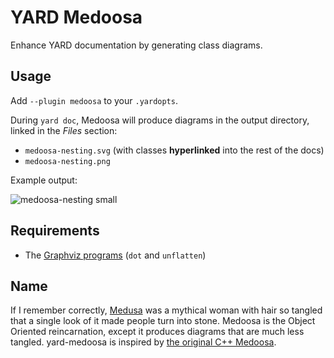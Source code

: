 # YARD Medoosa

Enhance YARD documentation by generating class diagrams.

## Usage

Add `--plugin medoosa` to your `.yardopts`.

During `yard doc`, Medoosa will produce diagrams in the output directory,
linked in the *Files* section:

- `medoosa-nesting.svg` (with classes **hyperlinked** into the rest of the docs)
- `medoosa-nesting.png`

Example output:

![medoosa-nesting small](https://user-images.githubusercontent.com/102056/67187700-14013b80-f3eb-11e9-9e15-17ad58d3b0bb.png)

## Requirements

- The [Graphviz programs](https://graphviz.org/download/)
  (`dot` and `unflatten`)

## Name

If I remember correctly, [Medusa](https://en.wikipedia.org/wiki/Medusa) was
a mythical woman with hair so tangled that a single look of it made people
turn into stone.
Medoosa is the Object Oriented reincarnation, except it produces diagrams that
are much less tangled. yard-medoosa is inspired
by [the original C++ Medoosa](http://medoosa.sourceforge.net/).
